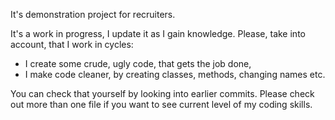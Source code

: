 It's demonstration project for recruiters.

It's a work in progress, I update it as I gain knowledge. 
Please, take into account, that I work in cycles:
- I create some crude, ugly code, that gets the job done,
- I make code cleaner, by creating classes, methods, changing names etc.

You can check that yourself by looking into earlier commits.
Please check out more than one file if you want to see current level of my coding skills. 
